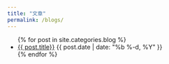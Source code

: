 ```yaml
---
title: "文章"
permalink: /blogs/
---
```


<ul class="myposts">
{% for post in site.categories.blog %}
    <li><a href="{{ post.url }}">{{ post.title}}</a>
    <span class="postDate">{{ post.date | date: "%b %-d, %Y" }}</span>
    </li>
{% endfor %}
</ul>
